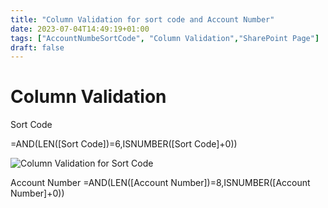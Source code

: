 ```yaml
---
title: "Column Validation for sort code and Account Number"
date: 2023-07-04T14:49:19+01:00
tags: ["AccountNumbeSortCode", "Column Validation","SharePoint Page"]
draft: false
---
```


# Column Validation
Sort Code

=AND(LEN([Sort Code])=6,ISNUMBER([Sort Code]+0))

![Column Validation for Sort Code](../images/column-validation-sortcode-accountnumber-sharePoint/ColumnValidationSortCode.png)

Account Number
=AND(LEN([Account Number])=8,ISNUMBER([Account Number]+0))

